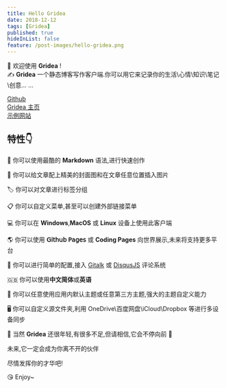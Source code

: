 ```yaml
---
title: Hello Gridea
date: 2018-12-12
tags: [Gridea]
published: true
hideInList: false
feature: /post-images/hello-gridea.png
---
```

👏  欢迎使用 **Gridea** !  
✍️  **Gridea** 一个静态博客写作客户端.你可以用它来记录你的生活\心情\知识\笔记\创意... ... 

<!-- more -->

[Github](https://github.com/getgridea/gridea)  
[Gridea 主页](https://gridea.dev/)  
[示例网站](https://fehey.com/)

## 特性👇
📝  你可以使用最酷的 **Markdown** 语法,进行快速创作  

🌉  你可以给文章配上精美的封面图和在文章任意位置插入图片  

🏷️  你可以对文章进行标签分组  

📋  你可以自定义菜单,甚至可以创建外部链接菜单  

💻  你可以在 **Windows**,**MacOS** 或 **Linux** 设备上使用此客户端  

🌎  你可以使用 **𝖦𝗂𝗍𝗁𝗎𝖻 𝖯𝖺𝗀𝖾𝗌** 或 **Coding Pages** 向世界展示,未来将支持更多平台  

💬  你可以进行简单的配置,接入 [Gitalk](https://github.com/gitalk/gitalk) 或 [DisqusJS](https://github.com/SukkaW/DisqusJS) 评论系统  

🇬🇧  你可以使用**中文简体**或**英语**  

🌁  你可以任意使用应用内默认主题或任意第三方主题,强大的主题自定义能力  

🖥  你可以自定义源文件夹,利用 OneDrive\百度网盘\iCloud\Dropbox 等进行多设备同步  

🌱 当然 **Gridea** 还很年轻,有很多不足,但请相信,它会不停向前 🏃

未来,它一定会成为你离不开的伙伴

尽情发挥你的才华吧!

😘 Enjoy~
